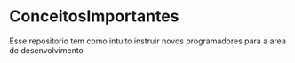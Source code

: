# ConceitosImportantes
Esse repositorio tem como intuito instruir novos programadores para a area de desenvolvimento
